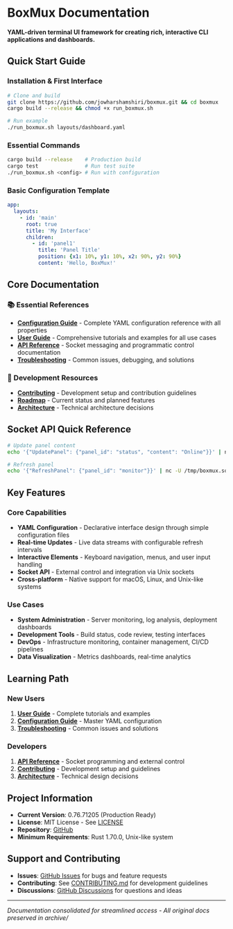 # BoxMux Documentation

**YAML-driven terminal UI framework for creating rich, interactive CLI applications and dashboards.**

## Quick Start Guide

### Installation & First Interface
```bash
# Clone and build
git clone https://github.com/jowharshamshiri/boxmux.git && cd boxmux
cargo build --release && chmod +x run_boxmux.sh

# Run example
./run_boxmux.sh layouts/dashboard.yaml
```

### Essential Commands
```bash
cargo build --release    # Production build
cargo test               # Run test suite  
./run_boxmux.sh <config> # Run with configuration
```

### Basic Configuration Template
```yaml
app:
  layouts:
    - id: 'main'
      root: true
      title: 'My Interface'
      children:
        - id: 'panel1'
          title: 'Panel Title'
          position: {x1: 10%, y1: 10%, x2: 90%, y2: 90%}
          content: 'Hello, BoxMux!'
```

## Core Documentation

### 📚 Essential References
- **[Configuration Guide](configuration.md)** - Complete YAML configuration reference with all properties
- **[User Guide](user-guide.md)** - Comprehensive tutorials and examples for all use cases  
- **[API Reference](api.md)** - Socket messaging and programmatic control documentation
- **[Troubleshooting](troubleshooting.md)** - Common issues, debugging, and solutions

### 🎯 Development Resources
- **[Contributing](../CONTRIBUTING.md)** - Development setup and contribution guidelines
- **[Roadmap](roadmap.md)** - Current status and planned features
- **[Architecture](../internal/architectural_record.md)** - Technical architecture decisions

## Socket API Quick Reference

```bash
# Update panel content
echo '{"UpdatePanel": {"panel_id": "status", "content": "Online"}}' | nc -U /tmp/boxmux.sock

# Refresh panel
echo '{"RefreshPanel": {"panel_id": "monitor"}}' | nc -U /tmp/boxmux.sock
```

## Key Features

### Core Capabilities
- **YAML Configuration** - Declarative interface design through simple configuration files
- **Real-time Updates** - Live data streams with configurable refresh intervals
- **Interactive Elements** - Keyboard navigation, menus, and user input handling
- **Socket API** - External control and integration via Unix sockets
- **Cross-platform** - Native support for macOS, Linux, and Unix-like systems

### Use Cases
- **System Administration** - Server monitoring, log analysis, deployment dashboards
- **Development Tools** - Build status, code review, testing interfaces
- **DevOps** - Infrastructure monitoring, container management, CI/CD pipelines
- **Data Visualization** - Metrics dashboards, real-time analytics

## Learning Path

### New Users
1. **[User Guide](user-guide.md)** - Complete tutorials and examples
2. **[Configuration Guide](configuration.md)** - Master YAML configuration
3. **[Troubleshooting](troubleshooting.md)** - Common issues and solutions

### Developers  
1. **[API Reference](api.md)** - Socket programming and external control
2. **[Contributing](../CONTRIBUTING.md)** - Development setup and guidelines
3. **[Architecture](../internal/architectural_record.md)** - Technical design decisions

## Project Information

- **Current Version**: 0.76.71205 (Production Ready)
- **License**: MIT License - See [LICENSE](../LICENSE)
- **Repository**: [GitHub](https://github.com/jowharshamshiri/boxmux)
- **Minimum Requirements**: Rust 1.70.0, Unix-like system

## Support and Contributing

- **Issues**: [GitHub Issues](https://github.com/jowharshamshiri/boxmux/issues) for bugs and feature requests
- **Contributing**: See [CONTRIBUTING.md](../CONTRIBUTING.md) for development guidelines  
- **Discussions**: [GitHub Discussions](https://github.com/jowharshamshiri/boxmux/discussions) for questions and ideas

---
*Documentation consolidated for streamlined access - All original docs preserved in archive/*
